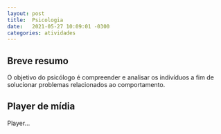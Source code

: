 ```yaml
---
layout: post
title:  Psicologia
date:   2021-05-27 10:09:01 -0300
categories: atividades
---
```


## Breve resumo
O objetivo do psicólogo é compreender e analisar os indivíduos a fim de solucionar problemas relacionados ao comportamento. 

## Player de mídia
Player...